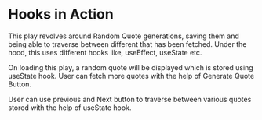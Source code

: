 # Hooks in Action

This play revolves around Random Quote generations, saving them and being able to traverse between different that has been fetched. Under the hood, this uses different hooks like, useEffect, useState etc.

On loading this play, a random quote will be displayed which is stored using useState hook. User can fetch more quotes with the help of Generate Quote Button.

User can use previous and Next button to traverse between various quotes stored with the help of useState hook.
